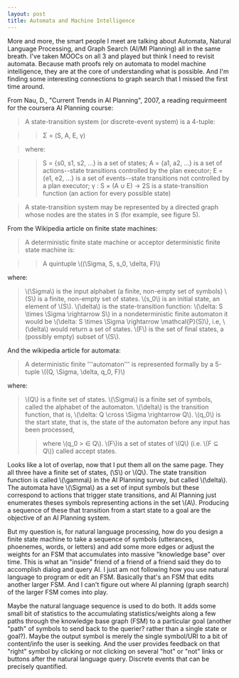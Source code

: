 ```yaml
---
layout: post
title: Automata and Machine Intelligence
---
```


More and more, the smart people I meet are talking about Automata, Natural Language Processing, and Graph Search (AI/MI Planning) all in the same breath. I've taken MOOCs on all 3 and played but think I need to revisit automata. Because math proofs rely on automata to model machine intelligence, they are at the core of understanding what is possible. And I'm finding some interesting connections to graph search that I missed the first time around. 

From Nau, D., "Current Trends in AI Planning", 2007, a reading requirmeent for the coursera AI Planning course:

> A state-transition system (or discrete-event system) is a 4-tuple:

> > Σ = (S, A, E, γ)

> where:
    
> > S = {s0, s1, s2, ...} is a set of states;
> > A = {a1, a2, ...} is a set of actions--state transitions controlled by the plan executor;
> > E = {e1, e2, ...} is a set of events--state transitions not controlled by a plan executor;
> > γ : S × (A ∪ E) → 2S is a state-transition function (an action for every possible state)

> A state-transition system may be represented by a directed graph whose nodes are the states
> in S (for example, see figure 5).


From the Wikipedia article on finite state machines:

> A deterministic finite state machine or acceptor deterministic finite state machine is:

> > A quintuple \\((\Sigma, S, s_0, \delta, F)\\)

where:
    
> \\(\Sigma\\) is the input alphabet (a finite, non-empty set of symbols)
> \\(S\\) is a finite, non-empty set of states.
> \\(s_0\\) is an initial state, an element of \\(S\\).
> \\(\delta\\) is the state-transition function: \\(\delta: S \times \Sigma \rightarrow S\\) 
>     in a nondeterministic finite automaton it would be \\(\delta: S \times \Sigma \rightarrow \mathcal{P}(S)\\), 
>     i.e, \\(\delta\\) would return a set of states.
> \\(F\\) is the set of final states, a (possibly empty) subset of \\(S\\).

And the wikipedia article for automata:

> A deterministic finite '''automaton''' is represented formally by a 5-tuple \\((Q, \Sigma, \delta, q_0, F)\\) 

where:

> \\(Q\\) is a finite set of states.
> \\(\Sigma\\) is a finite set of symbols, called the alphabet of the automaton.
> \\(\delta\\) is the transition function, that is, \\(\delta: Q \cross \Sigma \rightarrow Q\\).
> \\(q_0\\) is the start state, that is, the state of the automaton before any input has been processed, 
> > where \\(q_0 > ∈ Q\\).
> \\(F\\)is a set of states of \\(Q\\) (i.e. \\(F ⊆ Q\\)) called accept states.

Looks like a lot of overlap, now that I put them all on the same page. They all three have a finite set of states, (\\S\\) or \\(Q\\). The state transition function is called \\(\gamma\\) in the AI Planning survey, but called \\(\delta\\). The automata have \\(\Sigma\\) as a set of input symbols but these correspond to actions that trigger state transitions, and AI Planning just enumerates theses symbols representing actions in the set \\(A\\). Producing a sequence of these that transition from a start state to a goal are the objective of an AI Planning system.

But my question is, for natural language processing, how do you design a finite state machine to take a sequence of symbols (utterances, phoenemes, words, or letters) and add some more edges or adjust the weights for an FSM that accumulates into massive "knowledge base" over time. This is what an "inside" friend of a friend of a friend said they do to accomplish dialog and query AI. I just am not following how you use natural language to program or edit an FSM. Basically that's an FSM that edits another larger FSM. And I can't figure out where AI planning (graph search) of the larger FSM comes into play.

Maybe the natural language sequence is used to do both. It adds some small bit of statistics to the accumulating statistics/weights along a few paths through the knowledge base graph (FSM) to a particular goal (another "path" of symbols to send back to the querier? rather than a single state or goal?). Maybe the output symbol is merely the single symbol/URI to a bit of content/info the user is seeking. And the user provides feedback on that "right" symbol by clicking or not clicking on several "hot" or "not" links or buttons after the natural language query. Discrete events that can be precisely quantified.